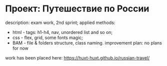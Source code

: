 # Проект: Путешествие по России
description: exam work, 2nd sprint;
applied methods:
  - html - tags: h1-h4, nav,  unordered list and so on;
  - css - flex, grid, some fonts magic;
  - BAM - file & folders structure, class naming.
improvement plan: no plans for now


work has been placed here: https://huxt-huxt.github.io/russian-travel/